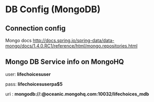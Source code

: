 DB Config (MongoDB)
==================

Connection config
-----------------
Mongo docs http://docs.spring.io/spring-data/data-mongo/docs/1.4.0.RC1/reference/html/mongo.repositories.html

Mongo DB Service info on MongoHQ
--------------------------------

user: **lifechoicesuser**

pass: **lifechoicesuserpa$5**

uri : **mongodb://<user>:<password>@oceanic.mongohq.com:10032/lifechoices_mdb**
